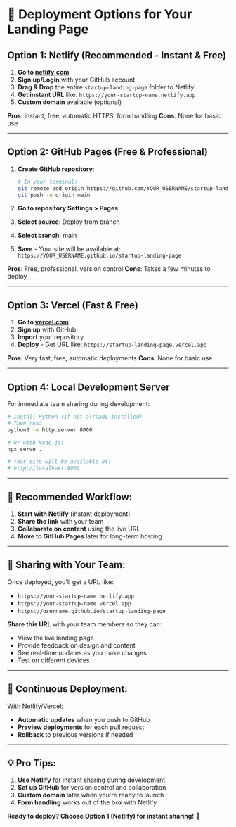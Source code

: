 # 🚀 Deployment Options for Your Landing Page

## Option 1: Netlify (Recommended - Instant & Free)

1. **Go to [netlify.com](https://netlify.com)**
2. **Sign up/Login** with your GitHub account
3. **Drag & Drop** the entire `startup-landing-page` folder to Netlify
4. **Get instant URL** like: `https://your-startup-name.netlify.app`
5. **Custom domain** available (optional)

**Pros**: Instant, free, automatic HTTPS, form handling
**Cons**: None for basic use

---

## Option 2: GitHub Pages (Free & Professional)

1. **Create GitHub repository**:
   ```bash
   # In your terminal:
   git remote add origin https://github.com/YOUR_USERNAME/startup-landing-page.git
   git push -u origin main
   ```

2. **Go to repository Settings > Pages**
3. **Select source**: Deploy from branch
4. **Select branch**: main
5. **Save** - Your site will be available at:
   `https://YOUR_USERNAME.github.io/startup-landing-page`

**Pros**: Free, professional, version control
**Cons**: Takes a few minutes to deploy

---

## Option 3: Vercel (Fast & Free)

1. **Go to [vercel.com](https://vercel.com)**
2. **Sign up** with GitHub
3. **Import** your repository
4. **Deploy** - Get URL like: `https://startup-landing-page.vercel.app`

**Pros**: Very fast, free, automatic deployments
**Cons**: None for basic use

---

## Option 4: Local Development Server

For immediate team sharing during development:

```bash
# Install Python (if not already installed)
# Then run:
python3 -m http.server 8000

# Or with Node.js:
npx serve .

# Your site will be available at:
# http://localhost:8000
```

---

## 🎯 **Recommended Workflow:**

1. **Start with Netlify** (instant deployment)
2. **Share the link** with your team
3. **Collaborate on content** using the live URL
4. **Move to GitHub Pages** later for long-term hosting

---

## 📱 **Sharing with Your Team:**

Once deployed, you'll get a URL like:
- `https://your-startup-name.netlify.app`
- `https://your-startup-name.vercel.app`
- `https://username.github.io/startup-landing-page`

**Share this URL** with your team members so they can:
- View the live landing page
- Provide feedback on design and content
- See real-time updates as you make changes
- Test on different devices

---

## 🔄 **Continuous Deployment:**

With Netlify/Vercel:
- **Automatic updates** when you push to GitHub
- **Preview deployments** for each pull request
- **Rollback** to previous versions if needed

---

## 💡 **Pro Tips:**

1. **Use Netlify** for instant sharing during development
2. **Set up GitHub** for version control and collaboration
3. **Custom domain** later when you're ready to launch
4. **Form handling** works out of the box with Netlify

**Ready to deploy? Choose Option 1 (Netlify) for instant sharing!** 🚀
